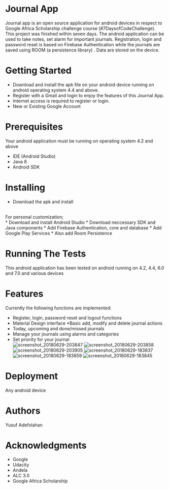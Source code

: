 # Journal App
Journal app is an open source application for android devices in respect to Google Africa Scholarship challenge course (#7DaysofCodeChallenge).
This project was finished within seven days. The android application can be used to take notes, set alarm for important journals.
Registration, login and password reset is based on Firebase Authentication while the journals are saved using ROOM (a persistence library) . Data are stored on the device.

# Getting Started
* Download and install the apk file on your android device running on android operating system 4.4 and above. 
* Register with a Gmail and login to enjoy the features of this Journal App. 
* Internet access is required to register or login.
* New or Existing Google Account

# Prerequisites
Your android application must be running on operating system 4.2 and above
* IDE (Android Studio)
* Java 8
* Android SDK

# Installing
* Download the apk and install <br />
<br /> 
For personal customization; <br />
* Download and install Android Studio
* Download neccessary SDK and Java components
* Add Firebase Authentication, core and database
* Add Google Play Services
* Also add Room Persistence

# Running The Tests
This android application has been tested on android running on 4.2, 4.4, 6.0 and 7.0 and various devices

# Features
Currently the following functions are implemented:
* Register, login, password reset and logout functions
* Material Design interface *Basic add, modify and delete journal actions
* Today, upcoming and done/missed journals
* Manage your journals using alarms and categories
* Set priority for your journal <br />
![screenshot_20180629-203847](https://user-images.githubusercontent.com/15203737/42112979-a1567712-7be1-11e8-916e-0cd01b5d50cf.png) 
![screenshot_20180629-203858](https://user-images.githubusercontent.com/15203737/42113024-c93bbada-7be1-11e8-872c-b8c337699b12.png) 
![screenshot_20180629-203905](https://user-images.githubusercontent.com/15203737/42113038-d48fc7a0-7be1-11e8-8850-7f1ac9c716f8.png) 
![screenshot_20180629-183837](https://user-images.githubusercontent.com/15203737/42113044-e452e38e-7be1-11e8-8a1e-b626ec986d23.png) 
![screenshot_20180629-183859](https://user-images.githubusercontent.com/15203737/42113056-eff3ba56-7be1-11e8-84bb-d3c0cf6e3518.png)
![screenshot_20180629-183845](https://user-images.githubusercontent.com/15203737/42113067-fb10674a-7be1-11e8-8dfe-1f9bb1669379.png)

# Deployment
Any android device
# Authors
Yusuf Adefolahan
# Acknowledgments
* Google
* Udacity
* Andela
* ALC 3.0
* Google Africa Scholarship


